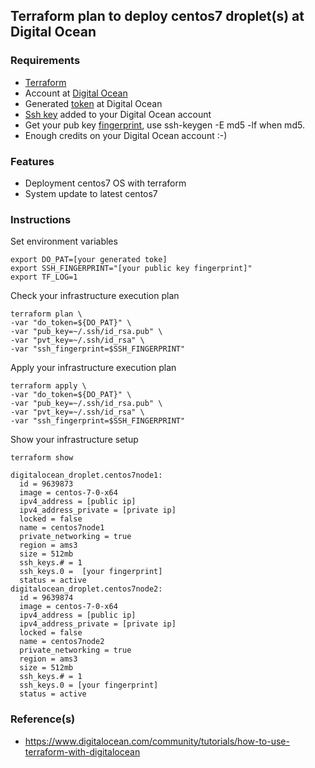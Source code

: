 ## Terraform plan to deploy centos7 droplet(s) at Digital Ocean

### Requirements

- [Terraform](http://www.terraform.io/downloads.html)
- Account at [Digital Ocean](https://www.digitalocean.com)
- Generated [token](https://www.digitalocean.com/community/tutorials/how-to-use-the-digitalocean-api-v2#HowToGenerateaPersonalAccessToken) at Digital Ocean
- [Ssh key](https://www.digitalocean.com/community/tutorials/how-to-use-ssh-keys-with-digitalocean-droplets) added to your Digital Ocean account
- Get your pub key [fingerprint](http://stackoverflow.com/questions/9607295/how-do-i-find-my-rsa-key-fingerprint), use ssh-keygen -E md5 -lf when md5.
- Enough credits on your Digital Ocean account :-)

### Features

- Deployment centos7 OS with terraform
- System update to latest centos7

### Instructions

Set environment variables

```
export DO_PAT=[your generated toke]
export SSH_FINGERPRINT="[your public key fingerprint]"
export TF_LOG=1
```

Check your infrastructure execution plan

```
terraform plan \ 
-var "do_token=${DO_PAT}" \ 
-var "pub_key=~/.ssh/id_rsa.pub" \
-var "pvt_key=~/.ssh/id_rsa" \
-var "ssh_fingerprint=$SSH_FINGERPRINT"
```

Apply your infrastructure execution plan

```
terraform apply \ 
-var "do_token=${DO_PAT}" \ 
-var "pub_key=~/.ssh/id_rsa.pub" \
-var "pvt_key=~/.ssh/id_rsa" \
-var "ssh_fingerprint=$SSH_FINGERPRINT"
```

Show your infrastructure setup

```
terraform show

digitalocean_droplet.centos7node1:
  id = 9639873
  image = centos-7-0-x64
  ipv4_address = [public ip]
  ipv4_address_private = [private ip]
  locked = false
  name = centos7node1
  private_networking = true
  region = ams3
  size = 512mb
  ssh_keys.# = 1
  ssh_keys.0 =  [your fingerprint]
  status = active
digitalocean_droplet.centos7node2:
  id = 9639874
  image = centos-7-0-x64
  ipv4_address = [public ip]
  ipv4_address_private = [private ip]
  locked = false
  name = centos7node2
  private_networking = true
  region = ams3
  size = 512mb
  ssh_keys.# = 1
  ssh_keys.0 = [your fingerprint]
  status = active

```

### Reference(s)

- https://www.digitalocean.com/community/tutorials/how-to-use-terraform-with-digitalocean
